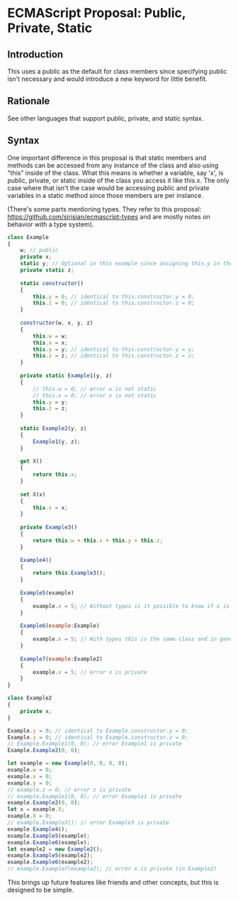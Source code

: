 # ECMAScript Proposal: Public, Private, Static

## Introduction

This uses a public as the default for class members since specifying public isn't necessary and would introduce a new keyword for little benefit.

## Rationale

See other languages that support public, private, and static syntax.

## Syntax

One important difference in this proposal is that static members and methods can be accessed from any instance of the class and also using "this" inside of the class. What this means is whether a variable, say 'x', is public, private, or static inside of the class you access it like this.x. The only case where that isn't the case would be accessing public and private variables in a static method since those members are per instance.

(There's some parts mentioning types. They refer to this proposal: https://github.com/sirisian/ecmascript-types and are mostly notes on behavior with a type system).

```js
class Example
{
	w; // public
	private x;
	static y; // Optional in this example since assigning this.y in the static constructor would define a static member y
	private static z;
  
	static constructor()
	{
		this.y = 0; // identical to this.constructor.y = 0;
		this.z = 0; // identical to this.constructor.z = 0;
	}
  
	constructor(w, x, y, z)
	{
		this.w = w;
		this.x = x;
		this.y = y; // identical to this.constructor.y = y;
		this.z = z; // identical to this.constructor.z = z;
	}
	
	private static Example1(y, z)
	{
		// this.w = 0; // error w is not static
		// this.x = 0; // error x is not static
		this.y = y;
		this.z = z;
	}
	
	static Example2(y, z)
	{
		Example1(y, z);
	}
	
	get X()
	{
		return this.x;
	}
	
	set X(x)
	{
		this.x = x;
	}
	
	private Example3()
	{
		return this.w + this.x + this.y + this.z;
	}

  	Example4()
	{
		return this.Example3();
	}
	
	Example5(example)
	{
		example.x = 5; // Without types is it possible to know if x is private?
	}
	
	Example6(example:Example)
	{
		example.x = 5; // With types this is the same class and in general languages allow this.
	}
	
	Example7(example:Example2)
	{
		example.x = 5; // error x is private
	}
}

class Example2
{
	private x;
}

Example.y = 0; // identical to Example.constructor.y = 0;
Example.z = 0; // identical to Example.constructor.z = 0;
// Example.Example1(0, 0); // error Example1 is private
Example.Example2(0, 0);

let example = new Example(0, 0, 0, 0);
example.w = 0;
example.x = 0;
example.y = 0;
// example.z = 0; // error z is private
// example.Example1(0, 0); // error Example1 is private
example.Example2(0, 0);
let x = example.X;
example.X = 0;
// example.Example3(); // error Example3 is private
example.Example4();
example.Example5(example);
example.Example6(example);
let example2 = new Example2();
example.Example5(example2);
example.Example6(example2);
// example.Example7(example2); // error x is private (in Example2)
```

This brings up future features like friends and other concepts, but this is designed to be simple.
